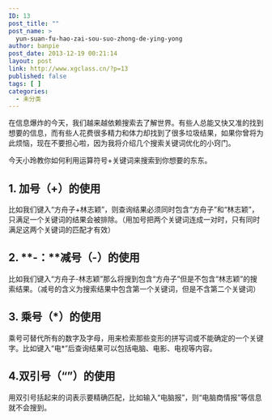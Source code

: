 ```yaml
---
ID: 13
post_title: ""
post_name: >
  yun-suan-fu-hao-zai-sou-suo-zhong-de-ying-yong
author: banpie
post_date: 2013-12-19 00:21:14
layout: post
link: http://www.xgclass.cn/?p=13
published: false
tags: [ ]
categories:
  - 未分类
---
```

在信息爆炸的今天，我们越来越依赖搜索去了解世界。有些人总能又快又准的找到想要的信息，而有些人花费很多精力和体力却找到了很多垃圾结果，如果你曾将为此烦恼，现在不要担心啦，因为我将介绍几个搜索关键词优化的小窍门。

今天小玲教你如何利用运算符号+关键词来搜索到你想要的东东。

## 1\. 加号（+）的使用

比如我们键入“方舟子+林志颖”，则查询结果必须同时包含“方舟子”和“林志颖”，只满足一个关键词的结果会被排除。（用加号把两个关键词连成一对时，只有同时满足这两个关键词的匹配才有效）

## 2\. **-：**减号（-）的使用

比如我们键入“方舟子-林志颖”那么将搜到包含“方舟子”但是不包含“林志颖”的搜索结果。（减号的含义为搜索结果中包含第一个关键词，但是不含第二个关键词）

## 3\. 乘号（*）的使用

乘号可替代所有的数字及字母，用来检索那些变形的拼写词或不能确定的一个关键字。比如键入“电*”后查询结果可以包括电脑、电影、电视等内容。

## 4\.双引号（“”）的使用

用双引号括起来的词表示要精确匹配，比如输入“电脑报”，则“电脑商情报”等信息就不会搜到。